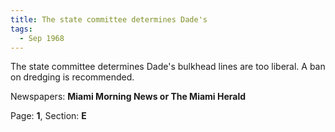 ```yaml
---  
title: The state committee determines Dade's  
tags:  
  - Sep 1968  
---  
```

  
The state committee determines Dade's bulkhead lines are too liberal. A ban on dredging is recommended.  
  
Newspapers: **Miami Morning News or The Miami Herald**  
  
Page: **1**, Section: **E** 
